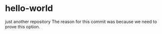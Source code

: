 # hello-world
just another repository
The reason for this commit was because we need to prove this option.
